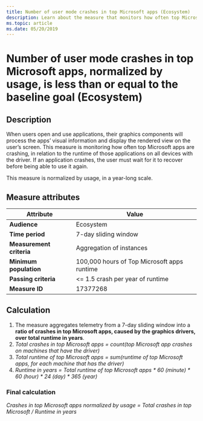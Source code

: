 ```yaml
---
title: Number of user mode crashes in top Microsoft apps (Ecosystem)
description: Learn about the measure that monitors how often top Microsoft apps crash, in relation to the runtime of the apps on all devices with the driver.
ms.topic: article
ms.date: 05/20/2019
---
```


# Number of user mode crashes in top Microsoft apps, normalized by usage, is less than or equal to the baseline goal (Ecosystem)

## Description

When users open and use applications, their graphics components will process the apps’ visual information and display the rendered view on the user’s screen. This measure is monitoring how often top Microsoft apps are crashing, in relation to the runtime of those applications on all devices with the driver. If an application crashes, the user must wait for it to recover before being able to use it again.

This measure is normalized by usage, in a year-long scale.

## Measure attributes

|Attribute|Value|
|----|----|
|**Audience**|Ecosystem|
|**Time period**|7-day sliding window|
|**Measurement criteria**|Aggregation of instances|
|**Minimum population**|100,000 hours of Top Microsoft apps runtime|
|**Passing criteria**|<= 1.5 crash per year of runtime|
|**Measure ID**|17377268|

## Calculation

1. The measure aggregates telemetry from a 7-day sliding window into a **ratio of crashes in top Microsoft apps, caused by the graphics drivers, over total runtime in years**.
2. *Total crashes in top Microsoft apps = count(top Microsoft app crashes on machines that have the driver)*
3. *Total runtime of top Microsoft apps = sum(runtime of top Microsoft apps, for each machine that has the driver)*
4. *Runtime in years = Total runtime of top Microsoft apps \* 60 (minute) \* 60 (hour) \* 24 (day) \* 365 (year)*

### Final calculation

*Crashes in top Microsoft apps normalized by usage = Total crashes in top Microsoft / Runtime in years*
